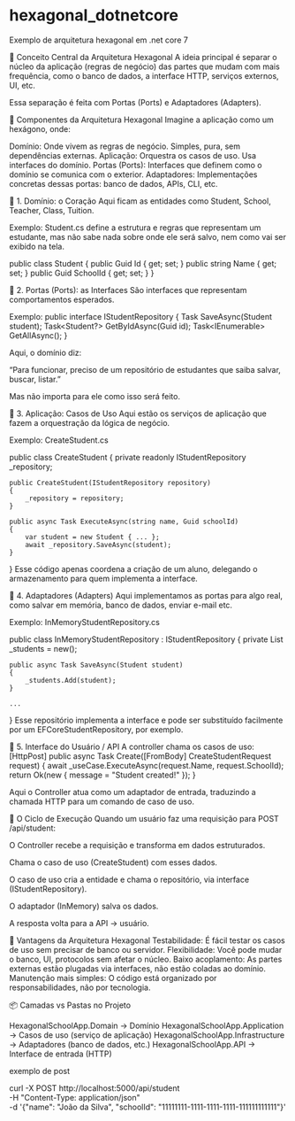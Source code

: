 # hexagonal_dotnetcore
Exemplo de arquitetura hexagonal em .net core 7

🧠 Conceito Central da Arquitetura Hexagonal
A ideia principal é separar o núcleo da aplicação (regras de negócio) das partes que mudam com mais frequência, como o banco de dados, a interface HTTP, serviços externos, UI, etc.

Essa separação é feita com Portas (Ports) e Adaptadores (Adapters).


🧩 Componentes da Arquitetura Hexagonal
Imagine a aplicação como um hexágono, onde:

Domínio:	Onde vivem as regras de negócio. Simples, pura, sem dependências externas.
Aplicação:	Orquestra os casos de uso. Usa interfaces do domínio.
Portas (Ports):	Interfaces que definem como o domínio se comunica com o exterior.
Adaptadores:	Implementações concretas dessas portas: banco de dados, APIs, CLI, etc.


🔸 1. Domínio: o Coração
Aqui ficam as entidades como Student, School, Teacher, Class, Tuition.

Exemplo:
Student.cs define a estrutura e regras que representam um estudante, mas não sabe nada sobre onde ele será salvo, nem como vai ser exibido na tela.

public class Student
{
    public Guid Id { get; set; }
    public string Name { get; set; }
    public Guid SchoolId { get; set; }
}


🔸 2. Portas (Ports): as Interfaces
São interfaces que representam comportamentos esperados.

Exemplo:
public interface IStudentRepository
{
    Task SaveAsync(Student student);
    Task<Student?> GetByIdAsync(Guid id);
    Task<IEnumerable<Student>> GetAllAsync();
}

Aqui, o domínio diz:

“Para funcionar, preciso de um repositório de estudantes que saiba salvar, buscar, listar.”

Mas não importa para ele como isso será feito.


🔸 3. Aplicação: Casos de Uso
Aqui estão os serviços de aplicação que fazem a orquestração da lógica de negócio.

Exemplo: CreateStudent.cs

public class CreateStudent
{
    private readonly IStudentRepository _repository;

    public CreateStudent(IStudentRepository repository)
    {
        _repository = repository;
    }

    public async Task ExecuteAsync(string name, Guid schoolId)
    {
        var student = new Student { ... };
        await _repository.SaveAsync(student);
    }
}
Esse código apenas coordena a criação de um aluno, delegando o armazenamento para quem implementa a interface.

🔸 4. Adaptadores (Adapters)
Aqui implementamos as portas para algo real, como salvar em memória, banco de dados, enviar e-mail etc.

Exemplo: InMemoryStudentRepository.cs

public class InMemoryStudentRepository : IStudentRepository
{
    private List<Student> _students = new();

    public async Task SaveAsync(Student student)
    {
        _students.Add(student);
    }

    ...
}
Esse repositório implementa a interface e pode ser substituído facilmente por um EFCoreStudentRepository, por exemplo.

🔸 5. Interface do Usuário / API
A controller chama os casos de uso:
[HttpPost]
public async Task<IActionResult> Create([FromBody] CreateStudentRequest request)
{
    await _useCase.ExecuteAsync(request.Name, request.SchoolId);
    return Ok(new { message = "Student created!" });
}

Aqui o Controller atua como um adaptador de entrada, traduzindo a chamada HTTP para um comando de caso de uso.

🔁 O Ciclo de Execução
Quando um usuário faz uma requisição para POST /api/student:

O Controller recebe a requisição e transforma em dados estruturados.

Chama o caso de uso (CreateStudent) com esses dados.

O caso de uso cria a entidade e chama o repositório, via interface (IStudentRepository).

O adaptador (InMemory) salva os dados.

A resposta volta para a API → usuário.


🎯 Vantagens da Arquitetura Hexagonal
Testabilidade:	É fácil testar os casos de uso sem precisar de banco ou servidor.
Flexibilidade:	Você pode mudar o banco, UI, protocolos sem afetar o núcleo.
Baixo acoplamento:	As partes externas estão plugadas via interfaces, não estão coladas ao domínio.
Manutenção mais simples:	O código está organizado por responsabilidades, não por tecnologia.

📦 Camadas vs Pastas no Projeto

HexagonalSchoolApp.Domain -> Domínio
HexagonalSchoolApp.Application ->	Casos de uso (serviço de aplicação)
HexagonalSchoolApp.Infrastructure ->	Adaptadores (banco de dados, etc.)
HexagonalSchoolApp.API ->	Interface de entrada (HTTP)

exemplo de post

curl -X POST http://localhost:5000/api/student \
     -H "Content-Type: application/json" \
     -d '{"name": "João da Silva", "schoolId": "11111111-1111-1111-1111-111111111111"}'
